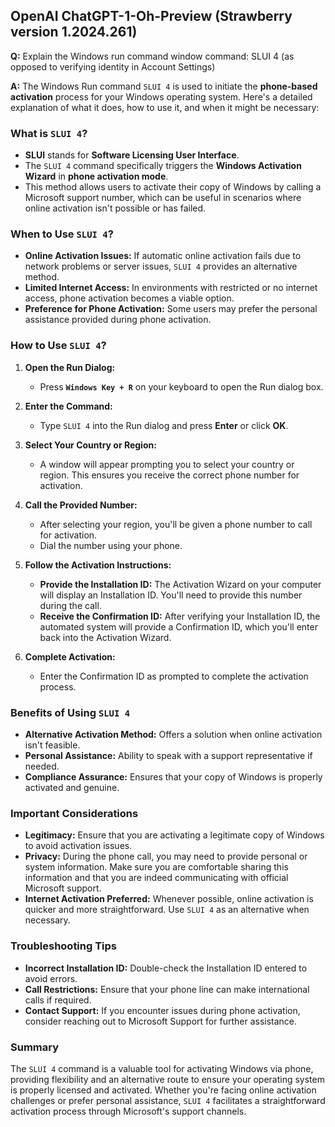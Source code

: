 ## OpenAI ChatGPT-1-Oh-Preview (Strawberry version 1.2024.261)

**Q:** Explain the Windows run command window command: SLUI 4 (as opposed to verifying identity in Account Settings)

**A:** The Windows Run command `SLUI 4` is used to initiate the **phone-based activation** process for your Windows operating system. Here's a detailed explanation of what it does, how to use it, and when it might be necessary:

### What is `SLUI 4`?

- **SLUI** stands for **Software Licensing User Interface**.
- The `SLUI 4` command specifically triggers the **Windows Activation Wizard** in **phone activation mode**.
- This method allows users to activate their copy of Windows by calling a Microsoft support number, which can be useful in scenarios where online activation isn't possible or has failed.

### When to Use `SLUI 4`?

- **Online Activation Issues:** If automatic online activation fails due to network problems or server issues, `SLUI 4` provides an alternative method.
- **Limited Internet Access:** In environments with restricted or no internet access, phone activation becomes a viable option.
- **Preference for Phone Activation:** Some users may prefer the personal assistance provided during phone activation.

### How to Use `SLUI 4`?

1. **Open the Run Dialog:**
   - Press **`Windows Key + R`** on your keyboard to open the Run dialog box.

2. **Enter the Command:**
   - Type `SLUI 4` into the Run dialog and press **Enter** or click **OK**.

3. **Select Your Country or Region:**
   - A window will appear prompting you to select your country or region. This ensures you receive the correct phone number for activation.

4. **Call the Provided Number:**
   - After selecting your region, you'll be given a phone number to call for activation.
   - Dial the number using your phone.

5. **Follow the Activation Instructions:**
   - **Provide the Installation ID:** The Activation Wizard on your computer will display an Installation ID. You'll need to provide this number during the call.
   - **Receive the Confirmation ID:** After verifying your Installation ID, the automated system will provide a Confirmation ID, which you'll enter back into the Activation Wizard.

6. **Complete Activation:**
   - Enter the Confirmation ID as prompted to complete the activation process.

### Benefits of Using `SLUI 4`

- **Alternative Activation Method:** Offers a solution when online activation isn't feasible.
- **Personal Assistance:** Ability to speak with a support representative if needed.
- **Compliance Assurance:** Ensures that your copy of Windows is properly activated and genuine.

### Important Considerations

- **Legitimacy:** Ensure that you are activating a legitimate copy of Windows to avoid activation issues.
- **Privacy:** During the phone call, you may need to provide personal or system information. Make sure you are comfortable sharing this information and that you are indeed communicating with official Microsoft support.
- **Internet Activation Preferred:** Whenever possible, online activation is quicker and more straightforward. Use `SLUI 4` as an alternative when necessary.

### Troubleshooting Tips

- **Incorrect Installation ID:** Double-check the Installation ID entered to avoid errors.
- **Call Restrictions:** Ensure that your phone line can make international calls if required.
- **Contact Support:** If you encounter issues during phone activation, consider reaching out to Microsoft Support for further assistance.

### Summary

The `SLUI 4` command is a valuable tool for activating Windows via phone, providing flexibility and an alternative route to ensure your operating system is properly licensed and activated. Whether you're facing online activation challenges or prefer personal assistance, `SLUI 4` facilitates a straightforward activation process through Microsoft's support channels.
